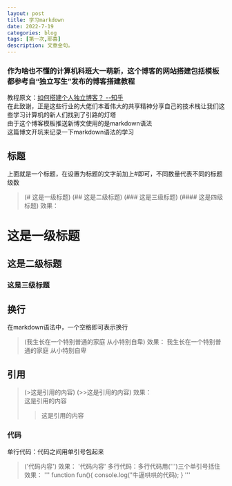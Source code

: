 ```yaml
---
layout: post
title: 学习markdown
date: 2022-7-19
categories: blog
tags: [第一次,耶喜]
description: 文章金句。
---
```


### 作为啥也不懂的计算机科班大一萌新，这个博客的网站搭建包括模板都参考自“独立写生”发布的博客搭建教程
教程原文：[如何搭建个人独立博客？ --知乎](https://www.zhihu.com/question/20463581/answer/51381121)  
在此致谢，正是这些行业的大佬们本着伟大的共享精神分享自己的技术栈让我们这些学习计算机的新人们找到了引路的灯塔  
由于这个博客模板推送新博文使用的是markdown语法  
这篇博文开坑来记录一下markdown语法的学习  

## 标题 
上面就是一个标题，在设置为标题的文字前加上#即可，不同数量代表不同的标题级数 
>(# 这是一级标题) 
>(## 这是二级标题) 
>(### 这是三级标题) 
>(#### 这是四级标题) 
效果： 
# 这是一级标题
## 这是二级标题
### 这是三级标题

## 换行
在markdown语法中，一个空格即可表示换行 
>(我生长在一个特别普通的家庭 从小特别自卑) 
效果： 
我生长在一个特别普通的家庭 从小特别自卑

## 引用
>(>这是引用的内容) 
>(>>这是引用的内容) 
效果：  
>这是引用的内容 
>>这是引用的内容 

### 代码
单行代码：代码之间用单引号包起来 
>('代码内容') 
效果： 
'代码内容' 
多行代码：多行代码用(''')三个单引号括住 
效果： 
'''
    function fun(){
        console.log("牛逼哄哄的代码);
    }
''' 















